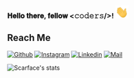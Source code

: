 ### 𝐇𝐞𝐥𝐥𝐨 𝐭𝐡𝐞𝐫𝐞, 𝐟𝐞𝐥𝐥𝐨𝐰 <𝚌𝚘𝚍𝚎𝚛𝚜/>! <img src="https://github.com/ABSphreak/ABSphreak/blob/master/gifs/Hi.gif" width="30px">

## Reach Me
[![Github](https://img.shields.io/github/followers/Scarface69420?label=Follow&style=social)](https://github.com/Scarface69420) 
[![Instagram](https://img.shields.io/badge/-@fizz_nix-red?style=flat-square&logo=instagram&logoColor=white&link=https://www.instagram.com/fizz_nix)](https://www.instagram.com/fizz_nix)
[![Linkedin](https://img.shields.io/badge/-Nixon%20Kurian-%230077B5.svg?style=flat-square&logo=linkedin&logoColor=white&link=https://www.linkedin.com/in/nixon-kurian-5438b320b/)](https://www.linkedin.com/in/nixon-kurian-5438b320b/)
[![Mail](https://img.shields.io/badge/-nixonkurian.nk@gmail.com-gray?style=flat-square&logo=gmail&logoColor=red&link=https://www.linkedin.com/in/nixon-kurian-5438b320b/)](mailto:nixonkurian.nk@gmail.com)


![Scarface's stats](https://github-readme-stats.vercel.app/api?username=Scarface69420&show_icons=true)

```

```

<!--
**Scarface69420/Scarface69420** is a ✨ _special_ ✨ repository because its `README.md` (this file) appears on your GitHub profile.

Here are some ideas to get you started:

- 🔭 I’m currently working on ...
- 🌱 I’m currently learning ...
- 👯 I’m looking to collaborate on ...
- 🤔 I’m looking for help with ...
- 💬 Ask me about ...
- 📫 How to reach me: ...
- 😄 Pronouns: ...
- ⚡ Fun fact: ...

[<img align="left" alt="bilgehangecici.site" width="40px" src="https://i.pinimg.com/originals/1d/46/dd/1d46dda5b99cf1a91a1e2377fb948b36.gif" />][website]
[<img align="left" alt="bilgehangecici | LinkedIn" width="35px" src="https://i.pinimg.com/originals/de/b4/6f/deb46f02a59e3b3a2aa58fac16290d63.gif" />][linkedin]
[<img align="left" alt="bilgehangecici | Instagram" width="40px" src="https://thumbs.gfycat.com/OrnateOrneryFoal-max-1mb.gif" />][instagram]
-->
